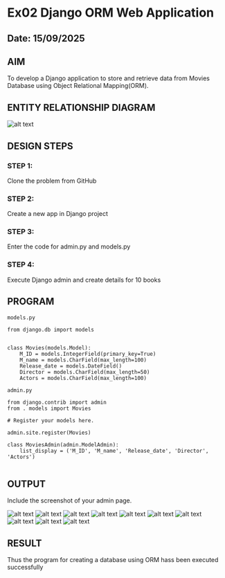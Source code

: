 # Ex02 Django ORM Web Application
## Date: 15/09/2025

## AIM
To develop a Django application to store and retrieve data from Movies Database using Object Relational Mapping(ORM).

## ENTITY RELATIONSHIP DIAGRAM

![alt text](<Screenshot 2025-09-15 155621.png>)

## DESIGN STEPS

### STEP 1:
Clone the problem from GitHub

### STEP 2:
Create a new app in Django project

### STEP 3:
Enter the code for admin.py and models.py

### STEP 4:
Execute Django admin and create details for 10 books

## PROGRAM
```
models.py

from django.db import models


class Movies(models.Model):
    M_ID = models.IntegerField(primary_key=True)
    M_name = models.CharField(max_length=100)
    Release_date = models.DateField()
    Director = models.CharField(max_length=50)
    Actors = models.CharField(max_length=100)

admin.py

from django.contrib import admin
from . models import Movies

# Register your models here.

admin.site.register(Movies)

class MoviesAdmin(admin.ModelAdmin):
    list_display = ('M_ID', 'M_name', 'Release_date', 'Director', 'Actors')


```


## OUTPUT

Include the screenshot of your admin page.

![alt text](<Screenshot 2025-09-15 150948.png>) ![alt text](<Screenshot 2025-09-15 150958.png>) ![alt text](<Screenshot 2025-09-15 151008.png>) ![alt text](<Screenshot 2025-09-15 151019.png>) ![alt text](<Screenshot 2025-09-15 150816-2.png>) ![alt text](<Screenshot 2025-09-15 150830-1.png>) ![alt text](<Screenshot 2025-09-15 150849.png>) ![alt text](<Screenshot 2025-09-15 150904.png>) ![alt text](<Screenshot 2025-09-15 150920.png>) ![alt text](<Screenshot 2025-09-15 150933.png>)

## RESULT
Thus the program for creating a database using ORM hass been executed successfully
